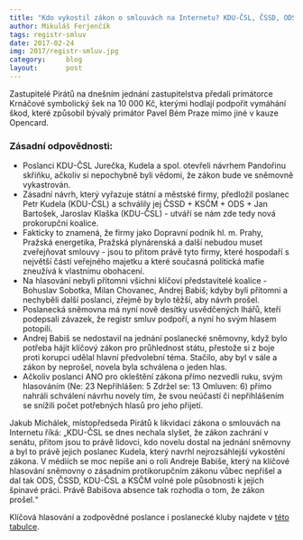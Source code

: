 ```yaml
---
title: "Kdo vykostil zákon o smlouvách na Internetu? KDU-ČSL, ČSSD, ODS a KSČM, pomohl i Babiš"
author: Mikuláš Ferjenčík
tags: registr-smluv
date: 2017-02-24
img: 2017/registr-smluv.jpg
category:     blog
layout:       post
---
```


Zastupitelé Pirátů na dnešním jednání zastupitelstva předali primátorce Krnáčové symbolický šek na 10 000 Kč, kterými hodlají podpořit vymáhání škod, které způsobil bývalý primátor Pavel Bém Praze mimo jiné v kauze Opencard.

### Zásadní odpovědnosti:

* Poslanci KDU-ČSL Jurečka, Kudela a spol. otevřeli návrhem Pandořinu skříňku, ačkoliv si nepochybně byli vědomi, že zákon bude ve sněmovně vykastrován.
* Zásadní návrh, který vyřazuje státní a městské firmy, předložil poslanec Petr Kudela (KDU-ČSL) a schválily jej ČSSD + KSČM + ODS + Jan Bartošek, Jaroslav Klaška (KDU-ČSL) - utváří se nám zde tedy nová prokorupční koalice.
* Fakticky to znamená, že firmy jako Dopravní podnik hl. m. Prahy, Pražská energetika, Pražská plynárenská a další nebudou muset zveřejňovat smlouvy - jsou to přitom právě tyto firmy, které hospodaří s největší částí veřejného majetku a které současná politická mafie zneužívá k vlastnímu obohacení.
* Na hlasování nebyli přítomni všichni klíčoví představitelé koalice - Bohuslav Sobotka, Milan Chovanec, Andrej Babiš; kdyby byli přítomni a nechyběli další poslanci, zřejmě by bylo těžší, aby návrh prošel.
* Poslanecká sněmovna má nyní nově desítky usvědčených lhářů, kteří podepsali závazek, že registr smluv podpoří, a nyní ho svým hlasem potopili.
* Andrej Babiš se nedostavil na jednání poslanecké sněmovny, když bylo potřeba hájit klíčový zákon pro průhlednost státu, přestože si z boje proti korupci udělal hlavní předvolební téma. Stačilo, aby byl v sále a zákon by neprošel, novela byla schválena o jeden hlas.
* Ačkoliv poslanci ANO pro okleštění zákona přímo nezvedli ruku, svým hlasováním (Ne: 23 Nepřihlášen: 5 Zdržel se: 13 Omluven: 6) přímo nahráli schválení návrhu novely tím, že svou neúčastí či nepřihlášením se snížili počet potřebných hlasů pro jeho přijetí.

Jakub Michálek, místopředseda Pirátů k likvidaci zákona o smlouvách na Internetu říká: „KDU-ČSL se dnes nechala slyšet, že zákon zachrání v senátu, přitom jsou to právě lidovci, kdo novelu dostal na jednání sněmovny a byl to právě jejich poslanec Kudela, který navrhl nejrozsáhlejší vykostění zákona. V médiích se moc nepíše ani o roli Andreje Babiše, který na klíčové hlasování sněmovny o zásadním protikorupčním zákonu vůbec nepřišel a dal tak ODS, ČSSD, KDU-ČSL a KSČM volné pole působnosti k jejich špinavé práci. Právě Babišova absence tak rozhodla o tom, že zákon prošel.“

Klíčová hlasování a zodpovědné poslance i poslanecké kluby najdete v [této tabulce](https://www.pirati.cz/_media/tiskove-zpravy/schvalene_navrhy_-_registr_smluv.pdf).
